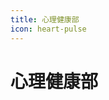 ```yaml
---
title: 心理健康部
icon: heart-pulse
---
```


# 心理健康部

<div class="catalog-display-container">
  <Catalog base="/MentalHealth/" />
</div>
